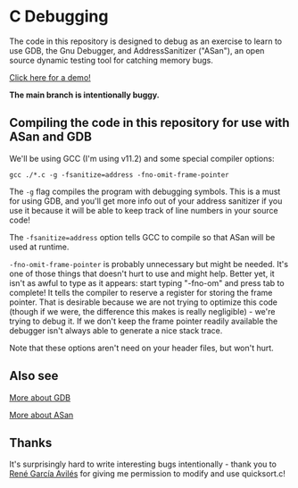 # C Debugging

The code in this repository is designed to debug as an exercise to learn to use GDB, the Gnu Debugger, and AddressSanitizer ("ASan"), an open source dynamic testing tool for catching memory bugs.

[Click here for a demo!]()

**The main branch is intentionally buggy.**

## Compiling the code in this repository for use with ASan and GDB

We'll be using GCC (I'm using v11.2) and some special compiler options:

```
gcc ./*.c -g -fsanitize=address -fno-omit-frame-pointer
```

The `-g` flag compiles the program with debugging symbols. This is a must for using GDB, and you'll get more info out of your address sanitizer if you use it because it will be able to keep track of line numbers in your source code!

The `-fsanitize=address` option tells GCC to compile so that ASan will be used at runtime.

`-fno-omit-frame-pointer` is probably unnecessary but might be needed. It's one of those things that doesn't hurt to use and might help. Better yet, it isn't as awful to type as it appears: start typing "-fno-om" and press tab to complete! It tells the compiler to reserve a register for storing the frame pointer. That is desirable because we are not trying to optimize this code (though if we were, the difference this makes is really negligible) - we're trying to debug it. If we don't keep the frame pointer readily available the debugger isn't always able to generate a nice stack trace.

Note that these options aren't need on your header files, but won't hurt.

## Also see

[More about GDB](https://github.com/hkcountryman/C-Debugging/blob/main/GDB.md)

[More about ASan](https://github.com/hkcountryman/C-Debugging/blob/main/ASan.md)

## Thanks

It's surprisingly hard to write interesting bugs intentionally - thank you to [René García Avilés](https://github.com/Germfreekai) for giving me permission to modify and use quicksort.c!
